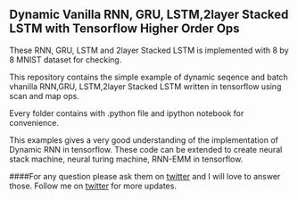## Dynamic Vanilla RNN, GRU, LSTM,2layer Stacked LSTM with Tensorflow Higher Order Ops

These RNN, GRU, LSTM and 2layer Stacked LSTM is implemented with 8 by 8 MNIST dataset for checking. 


This repository contains the simple example of dynamic seqence and batch vhanilla RNN,GRU, LSTM,2layer Stacked LSTM written in tensorflow using scan and map ops.

Every folder contains with .python file and ipython notebook for convenience.

This examples gives a very good understanding of the implementation of Dynamic RNN in tensorflow.
These code can be extended to create neural stack machine, neural turing machine, RNN-EMM in tensorflow.

####For any question please ask them on  <a href="https://twitter.com/KaziShezan1437">twitter</a> and I will love to answer those. Follow me on <a href="https://twitter.com/KaziShezan1437">twitter</a> for more updates.
